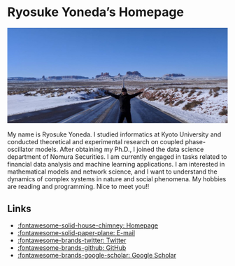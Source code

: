 # Ryosuke Yoneda’s Homepage

![Photo taken at Forrest Gump Point](forrest_gump_point.png)

My name is Ryosuke Yoneda.
I studied informatics at Kyoto University and conducted theoretical and experimental research on coupled phase-oscillator models.
After obtaining my Ph.D., I joined the data science department of Nomura Securities.
I am currently engaged in tasks related to financial data analysis and machine learning applications.
I am interested in mathematical models and network science, and I want to understand the dynamics of complex systems in nature and social phenomena.
My hobbies are reading and programming.
Nice to meet you!!

## Links

- [:fontawesome-solid-house-chimney: Homepage](https://yonesuke.github.io/)
- [:fontawesome-solid-paper-plane: E-mail](mailto:yonedakyoto@gmail.com)
- [:fontawesome-brands-twitter: Twitter](https://twitter.com/yonesuke1729)
- [:fontawesome-brands-github: GitHub](https://github.com/yonesuke)
- [:fontawesome-brands-google-scholar: Google Scholar](https://scholar.google.com/citations?user=XN3JxqIAAAAJ)

